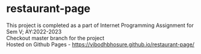 # restaurant-page
This project is completed as a part of Internet Programming Assignment for Sem V; AY:2022-2023\
Checkout master branch for the project\
Hosted on Github Pages - https://vibodhbhosure.github.io/restaurant-page/
